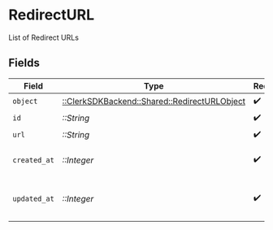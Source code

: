 # RedirectURL

List of Redirect URLs


## Fields

| Field                                                                                    | Type                                                                                     | Required                                                                                 | Description                                                                              |
| ---------------------------------------------------------------------------------------- | ---------------------------------------------------------------------------------------- | ---------------------------------------------------------------------------------------- | ---------------------------------------------------------------------------------------- |
| `object`                                                                                 | [::ClerkSDKBackend::Shared::RedirectURLObject](../../models/shared/redirecturlobject.md) | :heavy_check_mark:                                                                       | N/A                                                                                      |
| `id`                                                                                     | *::String*                                                                               | :heavy_check_mark:                                                                       | N/A                                                                                      |
| `url`                                                                                    | *::String*                                                                               | :heavy_check_mark:                                                                       | N/A                                                                                      |
| `created_at`                                                                             | *::Integer*                                                                              | :heavy_check_mark:                                                                       | Unix timestamp of creation.<br/>                                                         |
| `updated_at`                                                                             | *::Integer*                                                                              | :heavy_check_mark:                                                                       | Unix timestamp of last update.<br/>                                                      |